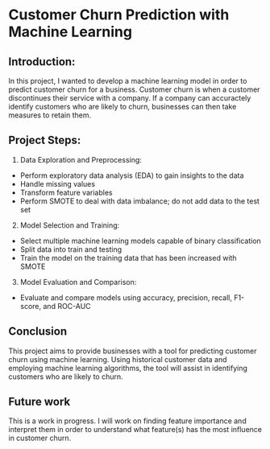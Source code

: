# Customer Churn Prediction with Machine Learning

## Introduction:
In this project, I wanted to develop a machine learning model in order to predict customer churn for a business. Customer churn is when a customer discontinues their service with a company. If a company can accuractely identify customers who are likely to churn, businesses can then take measures to retain them.

## Project Steps:
1. Data Exploration and Preprocessing:
  * Perform exploratory data analysis (EDA) to gain insights to the data
  * Handle missing values
  * Transform feature variables
  * Perform SMOTE to deal with data imbalance; do not add data to the test set
2. Model Selection and Training:
  * Select multiple machine learning models capable of binary classification
  * Split data into train and testing
  * Train the model on the training data that has been increased with SMOTE
3. Model Evaluation and Comparison:
  * Evaluate and compare models using accuracy, precision, recall, F1-score, and ROC-AUC

## Conclusion
This project aims to provide businesses with a tool for predicting customer churn using machine learning. Using historical customer data and employing machine learning algorithms, the tool will assist in identifying customers who are likely to churn. 

## Future work
This is a work in progress. I will work on finding feature importance and interpret them in order to understand what feature(s) has the most influence in customer churn.
